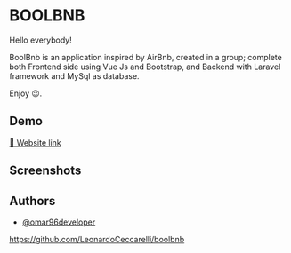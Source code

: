 
# BOOLBNB

Hello everybody!  

BoolBnb is an application inspired by AirBnb, created in a group; complete both Frontend side using Vue Js and Bootstrap, and Backend with Laravel framework and MySql as database.


Enjoy 😉.
## Demo

[🔗 Website link](https://avadadrivingschool.netlify.app/)




## Screenshots




## Authors

- [@omar96developer](https://github.com/omar96developer)


https://github.com/LeonardoCeccarelli/boolbnb
